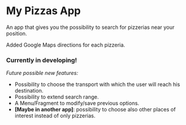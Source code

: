 My Pizzas App
====================

An app that gives you the possibility to search for pizzerias near your position.  
  
Added Google Maps directions for each pizzeria.

### Currently in developing!
  _Future possible new features:_  
* Possibility to choose the transport with which the user will reach his destination.
* Possibility to extend search range.
* A Menu/Fragment to modify/save previous options.  
* **[Maybe in another app]**: possibility to choose also other places of interest instead of only pizzerias.
